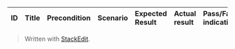 ﻿| ID | Title |Precondition |Scenario |Expected Result|Actual result|Pass/Fail indication|
|:---|:---|:---|:---|:---|:---|:---|

> Written with [StackEdit](https://stackedit.io/).
